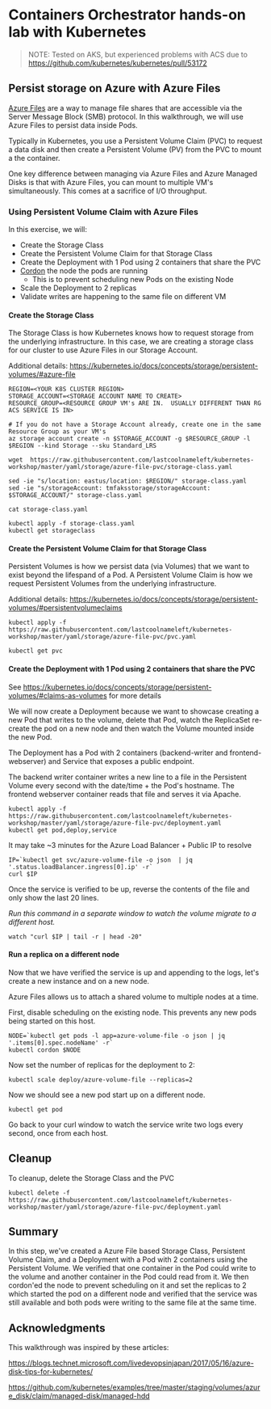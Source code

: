 # Containers Orchestrator hands-on lab with Kubernetes

> NOTE: Tested on AKS, but experienced problems with ACS due to <https://github.com/kubernetes/kubernetes/pull/53172>

## Persist storage on Azure with Azure Files

[Azure Files](https://docs.microsoft.com/en-us/azure/storage/files/storage-files-introduction) are a way to manage file shares that are accessible via the Server Message Block (SMB) protocol.  In this walkthrough, we will use Azure Files to persist data inside Pods.

Typically in Kubernetes, you use a Persistent Volume Claim (PVC) to request a data disk and then create a Persistent Volume (PV) from the PVC to mount a the container.

One key difference between managing via Azure Files and Azure Managed Disks is that with Azure Files, you can mount to multiple VM's simultaneously.  This comes at a sacrifice of I/O throughput.

### Using Persistent Volume Claim with Azure Files

In this exercise, we will:

* Create the Storage Class
* Create the Persistent Volume Claim for that Storage Class
* Create the Deployment with 1 Pod using 2 containers that share the PVC
* [Cordon](https://kubernetes.io/docs/reference/generated/kubectl/kubectl-commands#cordon) the node the pods are running
  * This is to prevent scheduling new Pods on the existing Node
* Scale the Deployment to 2 replicas
* Validate writes are happening to the same file on different VM

#### Create the Storage Class

The Storage Class is how Kubernetes knows how to request storage from the underlying infrastructure.  In this case, we are creating a storage class for our cluster to use Azure Files in our Storage Account.

Additional details:
<https://kubernetes.io/docs/concepts/storage/persistent-volumes/#azure-file>

```shell
REGION=<YOUR K8S CLUSTER REGION>
STORAGE_ACCOUNT=<STORAGE ACCOUNT NAME TO CREATE>
RESOURCE_GROUP=<RESOURCE GROUP VM's ARE IN.  USUALLY DIFFERENT THAN RG ACS SERVICE IS IN>

# If you do not have a Storage Account already, create one in the same Resource Group as your VM's
az storage account create -n $STORAGE_ACCOUNT -g $RESOURCE_GROUP -l $REGION --kind Storage --sku Standard_LRS

wget  https://raw.githubusercontent.com/lastcoolnameleft/kubernetes-workshop/master/yaml/storage/azure-file-pvc/storage-class.yaml

sed -ie "s/location: eastus/location: $REGION/" storage-class.yaml
sed -ie "s/storageAccount: tmfaksstorage/storageAccount: $STORAGE_ACCOUNT/" storage-class.yaml

cat storage-class.yaml

kubectl apply -f storage-class.yaml
kubectl get storageclass
```

#### Create the Persistent Volume Claim for that Storage Class

Persistent Volumes is how we persist data (via Volumes) that we want to exist beyond the lifespand of a Pod.  A Persistent Volume Claim is how we request Persistent Volumes from the underlying infrastructure.

Additional details:
<https://kubernetes.io/docs/concepts/storage/persistent-volumes/#persistentvolumeclaims>

```shell
kubectl apply -f https://raw.githubusercontent.com/lastcoolnameleft/kubernetes-workshop/master/yaml/storage/azure-file-pvc/pvc.yaml

kubectl get pvc
```

#### Create the Deployment with 1 Pod using 2 containers that share the PVC

See <https://kubernetes.io/docs/concepts/storage/persistent-volumes/#claims-as-volumes> for more details

We will now create a Deployment because we want to showcase creating a new Pod that writes to the volume, delete that Pod, watch the ReplicaSet re-create the pod on a new node and then watch the Volume mounted inside the new Pod.

The Deployment has a Pod with 2 containers (backend-writer and frontend-webserver) and Service that exposes a public endpoint.

The backend writer container writes a new line to a file in the Persistent Volume every second with the date/time + the Pod's hostname.  The frontend webserver container reads that file and serves it via Apache.

```shell
kubectl apply -f https://raw.githubusercontent.com/lastcoolnameleft/kubernetes-workshop/master/yaml/storage/azure-file-pvc/deployment.yaml
kubectl get pod,deploy,service
```

It may take ~3 minutes for the Azure Load Balancer + Public IP to resolve

```shell
IP=`kubectl get svc/azure-volume-file -o json  | jq '.status.loadBalancer.ingress[0].ip' -r`
curl $IP
```

Once the service is verified to be up, reverse the contents of the file and only show the last 20 lines.

*Run this command in a separate window to watch the volume migrate to a different host.*

```shell
watch "curl $IP | tail -r | head -20"
```

#### Run a replica on a different node

Now that we have verified the service is up and appending to the logs, let's create a new instance and on a new node.

Azure Files allows us to attach a shared volume to multiple nodes at a time.

First, disable scheduling on the existing node.  This prevents any new pods being started on this host.

```shell
NODE=`kubectl get pods -l app=azure-volume-file -o json | jq '.items[0].spec.nodeName' -r`
kubectl cordon $NODE
```

Now set the number of replicas for the deployment to 2:

```shell
kubectl scale deploy/azure-volume-file --replicas=2
```

Now we should see a new pod start up on a different node.

```shell
kubectl get pod
```

Go back to your curl window to watch the service write two logs every second, once from each host.

## Cleanup

To cleanup, delete the Storage Class and the PVC

```shell
kubectl delete -f https://raw.githubusercontent.com/lastcoolnameleft/kubernetes-workshop/master/yaml/storage/azure-file-pvc/deployment.yaml
```

## Summary

In this step, we've created a Azure File based Storage Class, Persistent Volume Claim, and a Deployment with a Pod with 2 containers using the Persistent Volume.  We verified that one container in the Pod could write to the volume and another container in the Pod could read from it.  We then cordon'ed the node to prevent scheduling on it and set the replicas to 2 which started the pod on a different node and verified that the service was still available and both pods were writing to the same file at the same time.

## Acknowledgments

This walkthrough was inspired by these articles:

<https://blogs.technet.microsoft.com/livedevopsinjapan/2017/05/16/azure-disk-tips-for-kubernetes/>

<https://github.com/kubernetes/examples/tree/master/staging/volumes/azure_disk/claim/managed-disk/managed-hdd>
